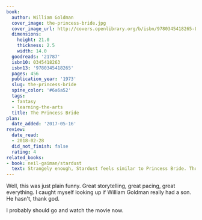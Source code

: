 ```yaml
---
book:
  author: William Goldman
  cover_image: the-princess-bride.jpg
  cover_image_url: http://covers.openlibrary.org/b/isbn/9780345418265-L.jpg
  dimensions:
    height: 21.0
    thickness: 2.5
    width: 14.0
  goodreads: '21787'
  isbn10: 0345418263
  isbn13: '9780345418265'
  pages: 456
  publication_year: '1973'
  slug: the-princess-bride
  spine_color: '#6a6a52'
  tags:
  - fantasy
  - learning-the-arts
  title: The Princess Bride
plan:
  date_added: '2017-05-16'
review:
  date_read:
  - 2018-02-28
  did_not_finish: false
  rating: 4
related_books:
- book: neil-gaiman/stardust
  text: Strangely enough, Stardust feels similar to Princess Bride. Though admittedly, the similarity is more prominent in the movie version of Stardust, which in turn cannot hope to compete with the Princess Bride movie.
---
```


Well, this was just plain funny. Great storytelling, great pacing, great everything. I caught myself looking up if William Goldman really had a son. He hasn't, thank god.

I probably should go and watch the movie now.
